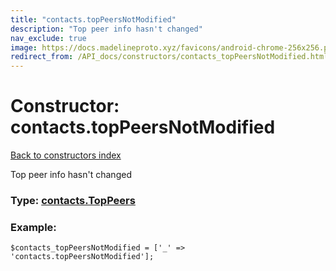 ```yaml
---
title: "contacts.topPeersNotModified"
description: "Top peer info hasn't changed"
nav_exclude: true
image: https://docs.madelineproto.xyz/favicons/android-chrome-256x256.png
redirect_from: /API_docs/constructors/contacts_topPeersNotModified.html
---
```

# Constructor: contacts.topPeersNotModified  
[Back to constructors index](/API_docs/constructors/index.html)



Top peer info hasn't changed




### Type: [contacts.TopPeers](/API_docs/types/contacts.TopPeers.html)


### Example:

```
$contacts_topPeersNotModified = ['_' => 'contacts.topPeersNotModified'];
```  
